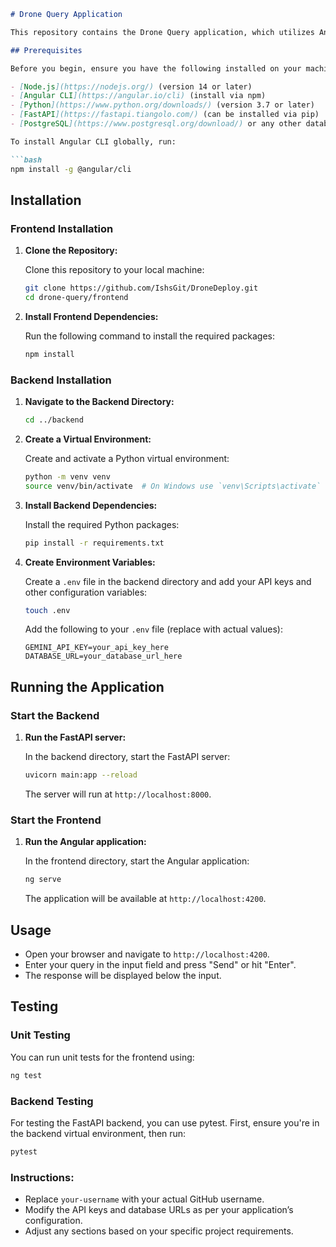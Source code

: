 

```markdown
# Drone Query Application

This repository contains the Drone Query application, which utilizes Angular for the frontend and FastAPI for the backend.

## Prerequisites

Before you begin, ensure you have the following installed on your machine:

- [Node.js](https://nodejs.org/) (version 14 or later)
- [Angular CLI](https://angular.io/cli) (install via npm)
- [Python](https://www.python.org/downloads/) (version 3.7 or later)
- [FastAPI](https://fastapi.tiangolo.com/) (can be installed via pip)
- [PostgreSQL](https://www.postgresql.org/download/) or any other database you wish to use (optional, based on your application needs)

To install Angular CLI globally, run:

```bash
npm install -g @angular/cli
```

## Installation

### Frontend Installation

1. **Clone the Repository:**

   Clone this repository to your local machine:

   ```bash
   git clone https://github.com/IshsGit/DroneDeploy.git
   cd drone-query/frontend
   ```

2. **Install Frontend Dependencies:**

   Run the following command to install the required packages:

   ```bash
   npm install
   ```

### Backend Installation

1. **Navigate to the Backend Directory:**

   ```bash
   cd ../backend
   ```

2. **Create a Virtual Environment:**

   Create and activate a Python virtual environment:

   ```bash
   python -m venv venv
   source venv/bin/activate  # On Windows use `venv\Scripts\activate`
   ```

3. **Install Backend Dependencies:**

   Install the required Python packages:

   ```bash
   pip install -r requirements.txt
   ```

4. **Create Environment Variables:**

   Create a `.env` file in the backend directory and add your API keys and other configuration variables:

   ```bash
   touch .env
   ```

   Add the following to your `.env` file (replace with actual values):

   ```plaintext
   GEMINI_API_KEY=your_api_key_here
   DATABASE_URL=your_database_url_here
   ```

## Running the Application

### Start the Backend

1. **Run the FastAPI server:**

   In the backend directory, start the FastAPI server:

   ```bash
   uvicorn main:app --reload
   ```

   The server will run at `http://localhost:8000`.

### Start the Frontend

1. **Run the Angular application:**

   In the frontend directory, start the Angular application:

   ```bash
   ng serve
   ```

   The application will be available at `http://localhost:4200`.

## Usage

- Open your browser and navigate to `http://localhost:4200`.
- Enter your query in the input field and press "Send" or hit "Enter".
- The response will be displayed below the input.

## Testing

### Unit Testing

You can run unit tests for the frontend using:

```bash
ng test
```

### Backend Testing

For testing the FastAPI backend, you can use pytest. First, ensure you're in the backend virtual environment, then run:

```bash
pytest
```

### Instructions:
- Replace `your-username` with your actual GitHub username.
- Modify the API keys and database URLs as per your application’s configuration.
- Adjust any sections based on your specific project requirements.

